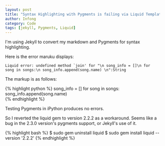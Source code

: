 ```yaml
---
layout: post
title: "Syntax Highlighting with Pygments is failing via Liquid Templates String Error"
author: Infong
category: Code
tags: [jekyll, Pygments, Liquid]
---
```


I'm using Jekyll to convert my markdown and Pygments for syntax highlighting.

Here is the error maruku displays:

    Liquid error: undefined method `join' for "\n song_info = []\n for song in songs:\n song_info.append(song.name) \n":String

The markup is as follows:

{% highlight python %}
    song_info = []
    for song in songs:
        song_info.append(song.name)                                                                                                                                   
{% endhighlight %}

Testing Pygments in iPython produces no errors.

So I reverted the liquid gem to version 2.2.2 as a workaround. Seems like a bug in the 2.3.0 version's pygments support, or Jekyll's use of it.

{% highlight bash %}
$ sudo gem uninstall liquid
$ sudo gem install liquid --version '2.2.2'
{% endhighlight %}

